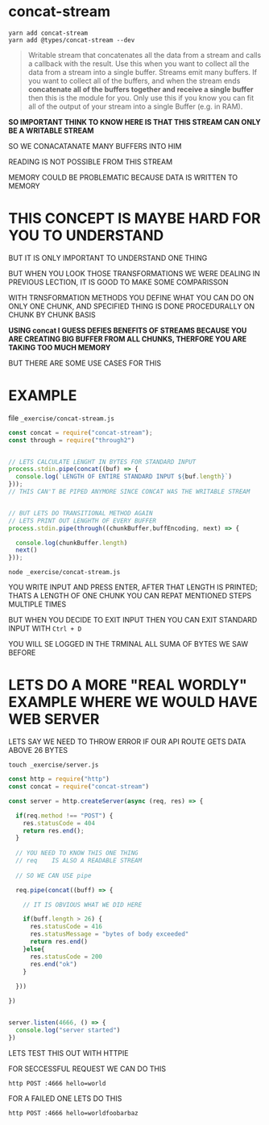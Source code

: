 # concat-stream

```
yarn add concat-stream
yarn add @types/concat-stream --dev
```

> Writable stream that concatenates all the data from a stream and calls a callback with the result. Use this when you want to collect all the data from a stream into a single buffer.
> Streams emit many buffers. If you want to collect all of the buffers, and when the stream ends **concatenate all of the buffers together and receive a single buffer** then this is the module for you.
> Only use this if you know you can fit all of the output of your stream into a single Buffer (e.g. in RAM).

**SO IMPORTANT THINK TO KNOW HERE IS THAT THIS STREAM CAN ONLY BE A WRITABLE STREAM**

SO WE CONACATANATE MANY BUFFERS INTO HIM

READING IS NOT POSSIBLE FROM THIS STREAM

MEMORY COULD BE PROBLEMATIC BECAUSE DATA IS WRITTEN TO MEMORY

# THIS CONCEPT IS MAYBE HARD FOR YOU TO UNDERSTAND


BUT IT IS ONLY IMPORTANT TO UNDERSTAND ONE THING

BUT WHEN YOU LOOK THOSE TRANSFORMATIONS WE WERE DEALING IN PREVIOUS LECTION, IT IS GOOD TO MAKE SOME COMPARISSON

WITH TRNSFORMATION METHODS YOU DEFINE WHAT YOU CAN DO ON ONLY ONE CHUNK, AND SPECIFIED THING IS DONE PROCEDURALLY ON CHUNK BY CHUNK BASIS

**USING concat I GUESS DEFIES BENEFITS OF STREAMS BECAUSE YOU ARE CREATING BIG BUFFER FROM ALL CHUNKS, THERFORE YOU ARE TAKING TOO MUCH MEMORY**

BUT THERE ARE SOME USE CASES FOR THIS

# EXAMPLE

file `_exercise/concat-stream.js`

```js
const concat = require("concat-stream");
const through = require("through2")


// LETS CALCULATE LENGHT IN BYTES FOR STANDARD INPUT
process.stdin.pipe(concat((buf) => {
  console.log(`LENGTH OF ENTIRE STANDARD INPUT ${buf.length}`)
}));
// THIS CAN'T BE PIPED ANYMORE SINCE CONCAT WAS THE WRITABLE STREAM


// BUT LETS DO TRANSITIONAL METHOD AGAIN
// LETS PRINT OUT LENGHTH OF EVERY BUFFER
process.stdin.pipe(through((chunkBuffer,buffEncoding, next) => {

  console.log(chunkBuffer.length)
  next()
}));
```

```
node _exercise/concat-stream.js
```

YOU WRITE INPUT AND PRESS ENTER,
AFTER THAT LENGTH IS PRINTED; THATS A LENGTH OF ONE CHUNK
YOU CAN REPAT MENTIONED STEPS MULTIPLE TIMES

BUT WHEN YOU DECIDE TO EXIT INPUT
THEN YOU CAN EXIT STANDARD INPUT WITH `Ctrl + D`

YOU WILL SE LOGGED IN THE TRMINAL ALL SUMA OF BYTES WE SAW BEFORE

# LETS DO A MORE "REAL WORDLY" EXAMPLE WHERE WE WOULD HAVE WEB SERVER

LETS SAY WE NEED TO THROW ERROR IF OUR API ROUTE GETS DATA ABOVE 26 BYTES

```
touch _exercise/server.js
```

```js
const http = require("http")
const concat = require("concat-stream")

const server = http.createServer(async (req, res) => {

  if(req.method !== "POST") {
    res.statusCode = 404
    return res.end();
  }
  
  // YOU NEED TO KNOW THIS ONE THING
  // req    IS ALSO A READABLE STREAM
  
  // SO WE CAN USE pipe

  req.pipe(concat((buff) => {

    // IT IS OBVIOUS WHAT WE DID HERE

    if(buff.length > 26) {
      res.statusCode = 416
      res.statusMessage = "bytes of body exceeded"
      return res.end()
    }else{
      res.statusCode = 200
      res.end("ok")
    }
    
  }))

})


server.listen(4666, () => {
  console.log("server started")
})

```

LETS TEST THIS OUT WITH HTTPIE

FOR SECCESSFUL REQUEST WE CAN DO THIS

```
http POST :4666 hello=world
```

FOR A FAILED ONE LETS DO THIS

```
http POST :4666 hello=worldfoobarbaz
```

